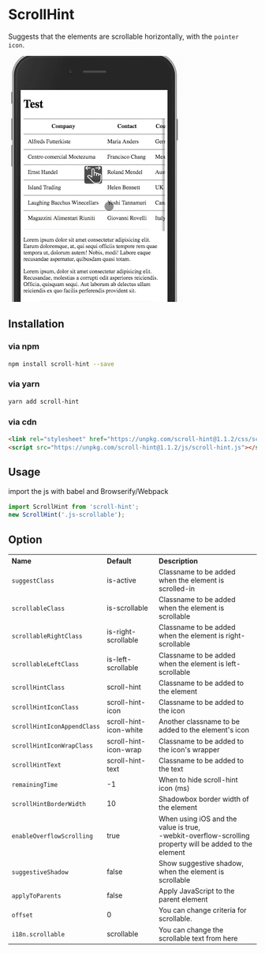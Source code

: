 # ScrollHint

Suggests that the elements are scrollable horizontally, with the `pointer icon`.

<img src="./assets/demo.gif">

## Installation

### via npm

```sh
npm install scroll-hint --save
```

### via yarn

```sh
yarn add scroll-hint
```

### via cdn

```html
<link rel="stylesheet" href="https://unpkg.com/scroll-hint@1.1.2/css/scroll-hint.css">
<script src="https://unpkg.com/scroll-hint@1.1.2/js/scroll-hint.js"></script>
```


## Usage

import the js with babel and Browserify/Webpack

```js
import ScrollHint from 'scroll-hint';
new ScrollHint('.js-scrollable');
```

## Option

<table class="table-">
  <tr>
    <th style="text-align:left;">Name</th>
    <th style="text-align:left;">Default</th>
    <th style="text-align:left;">Description</th>
  </tr>
  <tr>
    <td><code>suggestClass</code></td>
    <td>is-active</td>
    <td>Classname to be added when the element is scrolled-in</td>
  </tr>
  <tr>
    <td><code>scrollableClass</code></td>
    <td>is-scrollable</td>
    <td>Classname to be added when the element is scrollable</td>
  </tr>
  <tr>
    <td><code>scrollableRightClass</code></td>
    <td>is-right-scrollable</td>
    <td>Classname to be added when the element is right-scrollable</td>
  </tr>
  <tr>
    <td><code>scrollableLeftClass</code></td>
    <td>is-left-scrollable</td>
    <td>Classname to be added when the element is left-scrollable</td>
  </tr>
  <tr>
    <td><code>scrollHintClass</code></td>
    <td>scroll-hint</td>
    <td>Classname to be added to the element</td>
  </tr>
  <tr>
    <td><code>scrollHintIconClass</code></td>
    <td>scroll-hint-icon</td>
    <td>Classname to be added to the icon</td>
  </tr>
  <tr>
    <td><code>scrollHintIconAppendClass</code></td>
    <td>scroll-hint-icon-white</td>
    <td>Another classname to be added to the element's icon</td>
  </tr>
  <tr>
    <td><code>scrollHintIconWrapClass</code></td>
    <td>scroll-hint-icon-wrap</td>
    <td>Classname to be added to the icon's wrapper</td>
  </tr>
  <tr>
    <td><code>scrollHintText</code></td>
    <td>scroll-hint-text</td>
    <td>Classname to be added to the text</td>
  </tr>
  <tr>
    <td><code>remainingTime</code></td>
    <td>-1</td>
    <td>When to hide scroll-hint icon (ms)</td>
  </tr>
  <tr>
    <td><code>scrollHintBorderWidth</code></td>
    <td>10</td>
    <td>Shadowbox border width of the element</td>
  </tr>
  <tr>
    <td><code>enableOverflowScrolling</code></td>
    <td>true</td>
    <td>When using iOS and the value is true,<br>
          -webkit-overflow-scrolling property will be added to the element</td>
  </tr>
  <tr>
    <td><code>suggestiveShadow</code></td>
    <td>false</td>
    <td>Show suggestive shadow, when the element is scrollable</td>
  </tr>
  <tr>
    <td><code>applyToParents</code></td>
    <td>false</td>
    <td>Apply JavaScript to the parent element</td>
  </tr>
  <tr>
    <td><code>offset</code></td>
    <td>0</td>
    <td>You can change criteria for scrollable.</td>
  </tr>
  <tr>
    <td><code>i18n.scrollable</code></td>
    <td>scrollable</td>
    <td>You can change the scrollable text from here</td>
  </tr>
</table>

